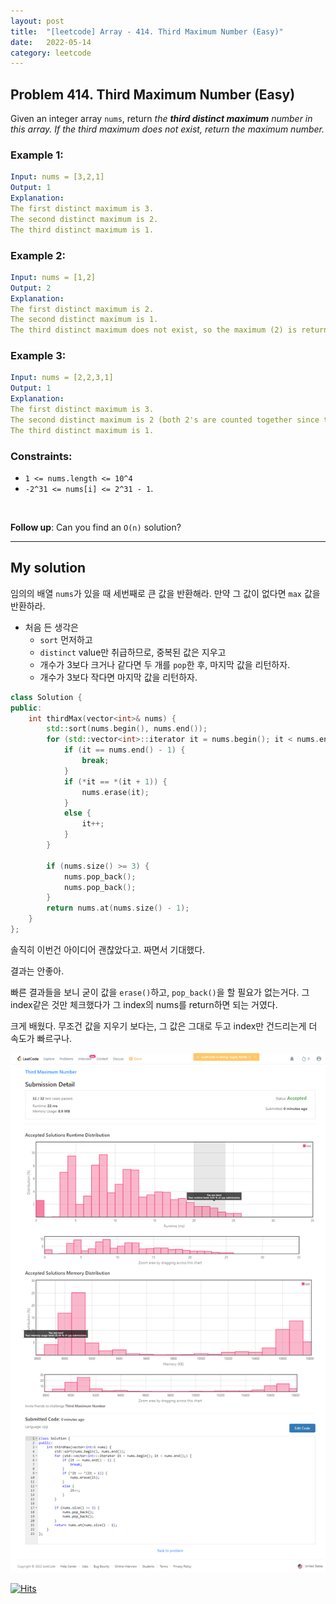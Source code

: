 ```yaml
---
layout: post
title:  "[leetcode] Array - 414. Third Maximum Number (Easy)"
date:   2022-05-14
category: leetcode
---
```


## Problem 414. Third Maximum Number (Easy)
Given an integer array `nums`, return *the **third distinct maximum** number in this array. If the third maximum does not exist, return the maximum number.*

### Example 1:
```yaml
Input: nums = [3,2,1]
Output: 1
Explanation:
The first distinct maximum is 3.
The second distinct maximum is 2.
The third distinct maximum is 1.
```

### Example 2:
```yaml
Input: nums = [1,2]
Output: 2
Explanation:
The first distinct maximum is 2.
The second distinct maximum is 1.
The third distinct maximum does not exist, so the maximum (2) is returned instead.
```

### Example 3:
```yaml
Input: nums = [2,2,3,1]
Output: 1
Explanation:
The first distinct maximum is 3.
The second distinct maximum is 2 (both 2's are counted together since they have the same value).
The third distinct maximum is 1.
```

### Constraints:
* `1 <= nums.length <= 10^4`
* `-2^31 <= nums[i] <= 2^31 - 1`.

<br>

**Follow up**: Can you find an `O(n)` solution?

---
## My solution

임의의 배열 `nums`가 있을 때 세번째로 큰 값을 반환해라. 만약 그 값이 없다면 `max` 값을 반환하라.

* 처음 든 생각은 
    * `sort` 먼저하고
    * `distinct` value만 취급하므로, 중복된 값은 지우고
    * 개수가 3보다 크거나 같다면 두 개를 `pop`한 후, 마지막 값을 리턴하자.
    * 개수가 3보다 작다면 마지막 값을 리턴하자.

```cpp
class Solution {
public:
    int thirdMax(vector<int>& nums) {
        std::sort(nums.begin(), nums.end());
        for (std::vector<int>::iterator it = nums.begin(); it < nums.end();) {
            if (it == nums.end() - 1) {
                break;
            }
            if (*it == *(it + 1)) {
                nums.erase(it);
            }
            else {
                it++;
            }
        }

        if (nums.size() >= 3) {
            nums.pop_back();
            nums.pop_back();
        }
        return nums.at(nums.size() - 1);
    }
};
```

솔직히 이번건 아이디어 괜찮았다고. 짜면서 기대했다.

결과는 안좋아.

빠른 결과들을 보니 굳이 값을 `erase()`하고, `pop_back()`을 할 필요가 없는거다. 그 index같은 것만 체크했다가 그 index의 nums를 return하면 되는 거였다.

크게 배웠다. 무조건 값을 지우기 보다는, 그 값은 그대로 두고 index만 건드리는게 더 속도가 빠르구나.

![alt text](/public/img/leetcode/leetcode-array-414.png)

[![Hits](https://hits.seeyoufarm.com/api/count/incr/badge.svg?url=https%3A%2F%2Fundol26.github.io%2Fleetcode%2F2022%2F05%2F14%2Fleetcode-array15.html&count_bg=%2379C83D&title_bg=%23555555&icon=&icon_color=%23E7E7E7&title=hits&edge_flat=false)](https://hits.seeyoufarm.com)